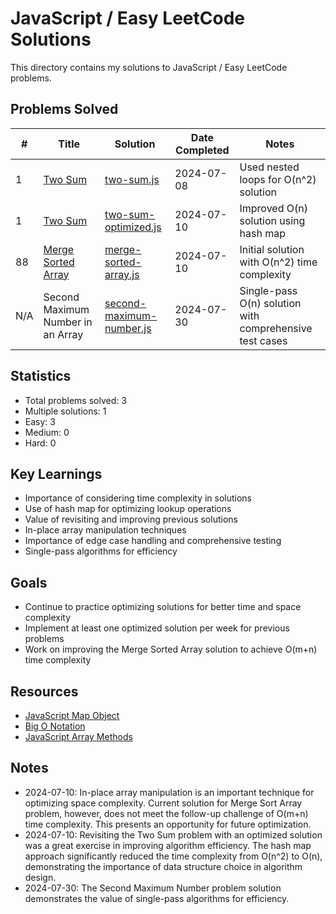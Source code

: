 # JavaScript / Easy LeetCode Solutions

This directory contains my solutions to JavaScript / Easy LeetCode problems.

## Problems Solved

| #  | Title | Solution | Date Completed | Notes |
|----|-------|----------|----------------|-------|
| 1  | [Two Sum](https://leetcode.com/problems/two-sum/) | [two-sum.js](./2024-07-08-two-sum.js) | 2024-07-08 | Used nested loops for O(n^2) solution |
| 1  | [Two Sum](https://leetcode.com/problems/two-sum/) | [two-sum-optimized.js](./2024-07-10-two-sum-optimized.js) | 2024-07-10 | Improved O(n) solution using hash map |
| 88 | [Merge Sorted Array](https://leetcode.com/problems/merge-sorted-array) | [merge-sorted-array.js](./2024-07-10-merge-sort-array.js) | 2024-07-10 | Initial solution with O(n^2) time complexity |
| N/A | Second Maximum Number in an Array | [second-maximum-number.js](./2024-07-30-second-maximum-number.js) | 2024-07-30 | Single-pass O(n) solution with comprehensive test cases |

## Statistics

- Total problems solved: 3
- Multiple solutions: 1
- Easy: 3
- Medium: 0
- Hard: 0

## Key Learnings

- Importance of considering time complexity in solutions
- Use of hash map for optimizing lookup operations
- Value of revisiting and improving previous solutions
- In-place array manipulation techniques
- Importance of edge case handling and comprehensive testing
- Single-pass algorithms for efficiency

## Goals

- Continue to practice optimizing solutions for better time and space complexity
- Implement at least one optimized solution per week for previous problems
- Work on improving the Merge Sorted Array solution to achieve O(m+n) time complexity

## Resources

- [JavaScript Map Object](https://developer.mozilla.org/en-US/docs/Web/JavaScript/Reference/Global_Objects/Map)
- [Big O Notation](https://www.freecodecamp.org/news/big-o-notation-why-it-matters-and-why-it-doesnt-1674cfa8a23c/)
- [JavaScript Array Methods](https://developer.mozilla.org/en-US/docs/Web/JavaScript/Reference/Global_Objects/Array)

## Notes

- 2024-07-10: In-place array manipulation is an important technique for optimizing space complexity. Current solution for Merge Sort Array problem, however, does not meet the follow-up challenge of O(m+n) time complexity. This presents an opportunity for future optimization.
- 2024-07-10: Revisiting the Two Sum problem with an optimized solution was a great exercise in improving algorithm efficiency. The hash map approach significantly reduced the time complexity from O(n^2) to O(n), demonstrating the importance of data structure choice in algorithm design.
- 2024-07-30: The Second Maximum Number problem solution demonstrates the value of single-pass algorithms for efficiency.